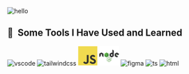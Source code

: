 
<img src="https://camo.githubusercontent.com/daa279ca78be42b310b9d7d7ea35f996418037e6fc81a54fc91ce6732e7f2e9e/68747470733a2f2f63617073756c652d72656e6465722e76657263656c2e6170702f6170693f747970653d776176696e6726636f6c6f723d6772616469656e7426746578743d48656c6c6f21266865696768743d3130302673656374696f6e3d686561646572" alt="hello" width="100" height="50" />


<h2> 🚀 &nbsp;Some Tools I Have Used and Learned</h2>
<p align="left">
<img src="https://cdn.jsdelivr.net/gh/devicons/devicon/icons/vscode/vscode-original.svg" alt="vscode" width="45" height="45"/>
<img src="https://www.vectorlogo.zone/logos/tailwindcss/tailwindcss-icon.svg" alt="tailwindcss" width="45" height="45"/>
<img src="https://raw.githubusercontent.com/devicons/devicon/master/icons/javascript/javascript-original.svg" alt="js" width="45" height="45"/>
<img src="https://raw.githubusercontent.com/devicons/devicon/master/icons/nodejs/nodejs-original-wordmark.svg" alt="node.js" width="45" height="45"/>
<img src="https://camo.githubusercontent.com/e39dd3b8f4afd6976f4978888b37cdaf52b825afb08eb36c99d92e2e63562553/68747470733a2f2f63646e2e6a7364656c6976722e6e65742f67682f64657669636f6e732f64657669636f6e2f69636f6e732f6669676d612f6669676d612d6f726967696e616c2e737667" alt="figma" width="45" height="45"/>
<img src="https://cdn.jsdelivr.net/gh/devicons/devicon/icons/typescript/typescript-original.svg" alt="ts" width="45" height="45"/>
<img src="https://cdn.jsdelivr.net/gh/devicons/devicon/icons/html5/html5-original.svg" alt="html" width="45" height="45"/>
</p>

<!---
JustSkorpion/JustSkorpion is a ✨ special ✨ repository because its `README.md` (this file) appears on your GitHub profile.
You can click the Preview link to take a look at your changes.
--->
